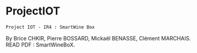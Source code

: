 # ProjectIOT
    Project IOT - IR4 : SmartWine Box 
By Brice CHKIR, Pierre BOSSARD, Mickaël BENASSE, Clément MARCHAIS. 
READ PDF : SmartWineBoX.
